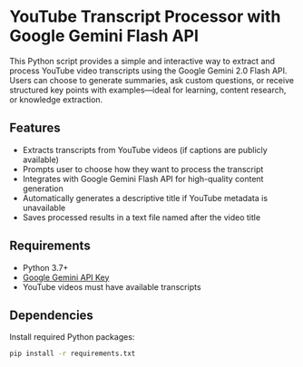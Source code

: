 # YouTube Transcript Processor with Google Gemini Flash API

This Python script provides a simple and interactive way to extract and process YouTube video transcripts using the Google Gemini 2.0 Flash API. Users can choose to generate summaries, ask custom questions, or receive structured key points with examples—ideal for learning, content research, or knowledge extraction.

## Features

- Extracts transcripts from YouTube videos (if captions are publicly available)
- Prompts user to choose how they want to process the transcript
- Integrates with Google Gemini Flash API for high-quality content generation
- Automatically generates a descriptive title if YouTube metadata is unavailable
- Saves processed results in a text file named after the video title

## Requirements

- Python 3.7+
- [Google Gemini API Key](https://aistudio.google.com/app/apikey)
- YouTube videos must have available transcripts

## Dependencies

Install required Python packages:

```bash
pip install -r requirements.txt
